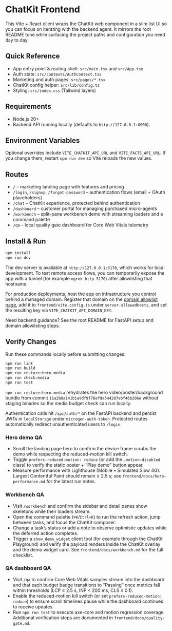 # ChatKit Frontend

This Vite + React client wraps the ChatKit web component in a slim list UI so you can focus on iterating with the backend agent. It mirrors the root README tone while surfacing the project paths and configuration you need day to day.

## Quick Reference
- App entry point & routing shell: `src/main.tsx` and `src/App.tsx`
- Auth state: `src/contexts/AuthContext.tsx`
- Marketing and auth pages: `src/pages/*.tsx`
- ChatKit config helper: `src/lib/config.ts`
- Styling: `src/index.css` (Tailwind layers)

## Requirements
- Node.js 20+
- Backend API running locally (defaults to `http://127.0.0.1:8000`).

## Environment Variables

Optional overrides include `VITE_CHATKIT_API_URL` and `VITE_FACTS_API_URL`. If you change them, restart `npm run dev` so Vite reloads the new values.

## Routes

- `/` – marketing landing page with features and pricing
- `/login`, `/signup`, `/forgot-password` – authentication flows (email + OAuth placeholders)
- `/chat` – ChatKit experience, protected behind authentication
- `/dashboard` – customer portal for managing purchased micro-agents
- `/workbench` – split-pane workbench demo with streaming loaders and a command palette
- `/qa` – local quality gate dashboard for Core Web Vitals telemetry

## Install & Run

```bash
npm install
npm run dev
```

The dev server is available at `http://127.0.0.1:5170`, which works for local development. To test remote access flows, you can temporarily expose the app with a tunnel (for example `ngrok http 5170`) after allowlisting that hostname.

For production deployments, host the app on infrastructure you control behind a managed domain. Register that domain on the [domain allowlist page](https://platform.openai.com/settings/organization/security/domain-allowlist), add it to `frontend/vite.config.ts` under `server.allowedHosts`, and set the resulting key via `VITE_CHATKIT_API_DOMAIN_KEY`.

Need backend guidance? See the root README for FastAPI setup and domain allowlisting steps.

## Verify Changes

Run these commands locally before submitting changes:

```bash
npm run lint
npm run build
npm run restore:hero-media
npm run check:media
npm run test
```

`npm run restore:hero-media` rehydrates the hero video/poster/background bundle from commit `11a2b8a141b1a9df9f76efda544287ebf46b206e` without staging binaries so the media budget check can run locally.

Authentication calls hit `/api/auth/*` on the FastAPI backend and persist JWTs in `localStorage` under `microgen-auth-token`. Protected routes automatically redirect unauthenticated users to `/login`.

### Hero demo QA

- Scroll the landing page hero to confirm the device frame scrubs the demo while respecting the reduced-motion kill switch.
- Toggle `prefers-reduced-motion: reduce` (or add the `.motion-disabled` class) to verify the static poster + “Play demo” button appear.
- Measure performance with Lighthouse (Mobile • Simulated Slow 4G). Largest Contentful Paint should remain ≤ 2.5 s; see `frontend/docs/hero-performance.md` for the latest run notes.

### Workbench QA

- Visit `/workbench` and confirm the sidebar and detail panes show skeletons while their loaders stream.
- Open the command palette (`⌘K`/`Ctrl+K`) to run the refresh action, jump between tasks, and focus the ChatKit composer.
- Change a task’s status or add a note to observe optimistic updates while the deferred action completes.
- Trigger a `show_demo_widget` client tool (for example through the ChatKit Playground) and verify the payload renders inside the ChatKit overlay and the demo widget card. See `frontend/docs/workbench.md` for the full checklist.

### QA dashboard QA

- Visit `/qa` to confirm Core Web Vitals samples stream into the dashboard and that each budget badge transitions to “Passing” once metrics fall within thresholds (LCP ≤ 2.5 s, INP < 200 ms, CLS ≤ 0.1).
- Enable the reduced-motion kill switch (or set `prefers-reduced-motion: reduce`) to ensure scroll timelines pause while the dashboard continues to receive updates.
- Run `npm run test` to execute axe-core and motion regression coverage. Additional verification steps are documented in `frontend/docs/quality-gate.md`.
